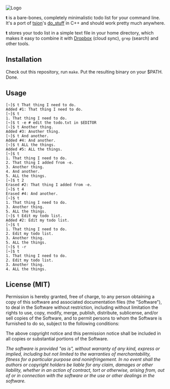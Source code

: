 ![Logo](http://cl.ly/EX9R)

**t** is a bare-bones, completely minimalistic todo list for your command line. It's a port of [tsion](https://github.com/tsion/)'s [do\_stuff](https://github.com/tsion/do_stuff) in C++ and should work pretty much anywhere. 

**t** stores your todo list in a simple text file in your home directory, which makes it easy to combine it with [Dropbox](http://db.tt) (cloud sync), `grep` (search) and other tools.

## Installation

Check out this repository, run `make`. Put the resulting binary on your $PATH. Done.

## Usage

    [~]$ t That thing I need to do.
    Added #1: That thing I need to do.
    [~]$ t
    1. That thing I need to do.
    [~]$ t -e # edit the todo.txt in $EDITOR
    [~]$ t Another thing.
    Added #3: Another thing.
    [~]$ t And another.
    Added #4: And another.
    [~]$ t ALL the things.
    Added #5: ALL the things.
    [~]$ t
    1. That thing I need to do.
    2. That thing I added from -e.
    3. Another thing.
    4. And another.
    5. ALL the things.
    [~]$ t 2
    Erased #2: That thing I added from -e.
    [~]$ t 4
    Erased #4: And another.
    [~]$ t
    1. That thing I need to do.
    3. Another thing.
    5. ALL the things.
    [~]$ t Edit my todo list.
    Added #2: Edit my todo list.
    [~]$ t
    1. That thing I need to do.
    2. Edit my todo list.
    3. Another thing.
    5. ALL the things.
    [~]$ t -r
    [~]$ t
    1. That thing I need to do.
    2. Edit my todo list.
    3. Another thing.
    4. ALL the things.

## License (MIT)

Permission is hereby granted, free of charge, to any person obtaining
a copy of this software and associated documentation files (the
"Software"), to deal in the Software without restriction, including
without limitation the rights to use, copy, modify, merge, publish,
distribute, sublicense, and/or sell copies of the Software, and to
permit persons to whom the Software is furnished to do so, subject to
the following conditions:

The above copyright notice and this permission notice shall be
included in all copies or substantial portions of the Software.

*The software is provided "as is", without warranty of any kind,
express or implied, including but not limited to the warranties of
merchantability, fitness for a particular purpose and
noninfringement. In no event shall the authors or copyright holders be
liable for any claim, damages or other liability, whether in an action
of contract, tort or otherwise, arising from, out of or in connection
with the software or the use or other dealings in the software.*

